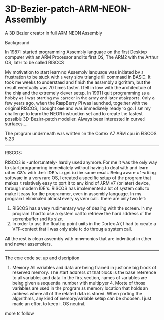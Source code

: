 

# 3D-Bezier-patch-ARM-NEON-Assembly
A 3D Bezier creator in full ARM NEON Assembly


Background

In 1987 I started programming Assembly language on the first Desktop computer with an ARM Processor and its first OS,
The ARM2 with the Arthur OS, later to be called RISCOS

My motivation to start learning Assembly language was initiated by a frustration to be stuck with a very slow triangle fill command in BASIC. It took me weeks to understand and finish the assembly algorithm, but the result eventually was 70 times faster. I fell in love with the architecture of the chip and the extremely clever setup.
In 1991 I quit programming as a hobby as I was starting my carreer in the army and later at airports. Only a few years ago, when the RaspBerry Pi was launched, together with the original RISCOS, I bought one and was immediately ready to go.
I set my challenge to learn the NEON instruction set and to create the fastest possible 3D-Bezier-patch modeller. Always been interested in curved surfaces....

The program underneath was written on the Cortex A7 ARM cpu in RISCOS 5.23

*********************************************************************************************************************
RISCOS:

RISCOS is -unfortunately- hardly used anymore. For me it was the only way to start programming immediately without having to deal with and learn other OS's with their IDE's to get to the same result. 
Being aware of writing software in a very rare OS, I created a specific setup of the program that makes it relatively easy to port it to any kind of ARM v7 (or later) device, through modern IDE's.
RISCOS has implemented a lot of system calls to make it easy for the programmer, even in assembly language. In my program I eliminated almost every system call. There are only two left:
1. RISCOS has a very rudimentary way of dealing with the screen. In my program I had to use a system call to retrieve the hard address of the screenbuffer and its size.
2. In order to use the floating point units in the Cortex A7, I had to create a VFP-context that I was only able to do throug a system call.

All the rest is clean assembly with mnemonics that are indentical in other and newer assemblers.





**********************************************************************************************************************
The core code set up and discription

1. Memory
   All variables and data are being framed in just one big block of reserved memory. The start address of that block is the base reference to all variables and data.
   In the first section, names of variables are being given a sequential number with multiplyer 4. Moste of those variables are used in the program as memory location that holds an address where all of the related data is stored. When porting the algorithms, any kind of memory/variable setup can be choosen. I just made an effort to keep it OS neutral.
   
more to follow
